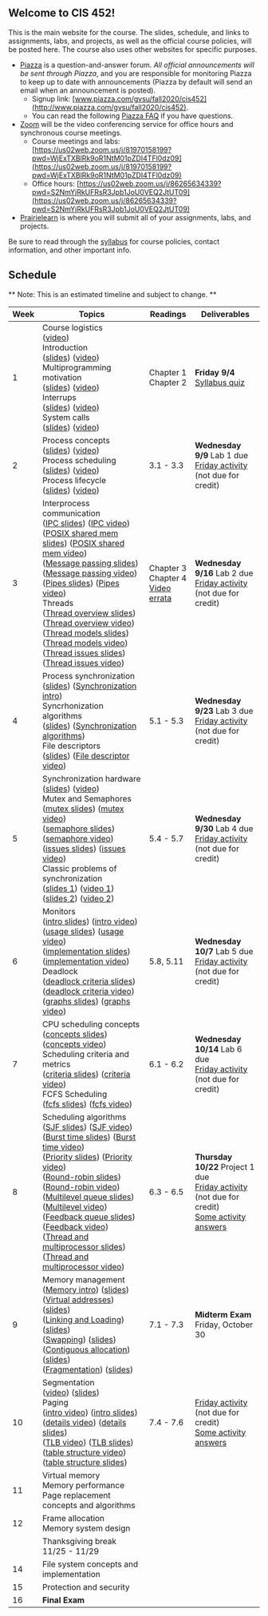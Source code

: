 ## Welcome to CIS 452!

This is the main website for the course.
The slides, schedule, and links to assignments, labs, and projects,
as well as the official course policies,
will be posted here.
The course also uses other websites for specific purposes.
* [Piazza](http://www.piazza.com) is a question-and-answer forum.
*All official announcements will be sent through Piazza*,
and you are responsible for monitoring Piazza to keep up to date with
announcements
(Piazza by default will send an email when an announcement is posted).
    * Signup link:
      [www.piazza.com/gvsu/fall2020/cis452](http://www.piazza.com/gvsu/fall2020/cis452).
    * You can read the following [Piazza FAQ](misc/piazza-faq.md) if you have
      questions.
* [Zoom](https://zoom.us) will be the video conferencing service for office
  hours and synchronous course meetings.
    * Course meetings and labs:
      [https://us02web.zoom.us/j/81970158199?pwd=WjExTXBlRk9oR1NtM01pZDI4TFl0dz09](https://us02web.zoom.us/j/81970158199?pwd=WjExTXBlRk9oR1NtM01pZDI4TFl0dz09)
    * Office hours:
      [https://us02web.zoom.us/j/86265634339?pwd=S2NmYjRkUFRsR3Jpb1JoU0VEQ2JtUT09](https://us02web.zoom.us/j/86265634339?pwd=S2NmYjRkUFRsR3Jpb1JoU0VEQ2JtUT09)
* [Prairielearn](https://prairielearn.engr.illinois.edu/pl/) is where you will
submit all of your assignments, labs, and projects.

Be sure to read through the [syllabus](syllabus.md) for course policies,
contact information, and other important info.

## Schedule

** Note: This is an estimated timeline and subject to change. **

| Week | Topics | Readings | Deliverables |
| ---- | ------ | -------- | ------------ |
|  1   | Course logistics <br>([video](https://drive.google.com/file/d/1t8NlwTP_hG1-gAitlwxBt21yqEguhdeE/view?usp=sharing))<br> Introduction <br>([slides](slides/what-is-os.pdf)) ([video](https://drive.google.com/file/d/1R9mOxVVKTCPM7uqQxqZFgtGq6s42eIQO/view?usp=sharing))<br> Multiprogramming motivation <br>([slides](slides/multiprogramming-basic.pdf)) ([video](https://drive.google.com/file/d/18XZ6-sYRGEftKa28TzYC8zSWro9-yS1H/view?usp=sharing))<br> Interrups <br>([slides](slides/interrupts.pdf)) ([video](https://drive.google.com/file/d/173gheGXEwumtcoRcz05E6jG10zSa-ISP/view?usp=sharing))<br> System calls <br>([slides](slides/system-calls.pdf)) ([video](https://drive.google.com/file/d/11Nhafd3IiNtUlDCN0Gj_TRG1ZQm1TxpV/view?usp=sharing)) | Chapter 1<br> Chapter 2 | **Friday 9/4** [Syllabus quiz](https://prairielearn.engr.illinois.edu/pl/) |
|  2   | Process concepts <br>([slides](slides/process-intro.pdf)) ([video](https://drive.google.com/file/d/1n3ilpQX8KyHDUtj87oX6cbP1IOJXr7bM/view?usp=sharing))<br> Process scheduling <br>([slides](slides/process-scheduling.pdf)) ([video](https://drive.google.com/file/d/1WYDnm95IEsfCfJ2kWcPE7scQuXizDVE9/view?usp=sharing))<br> Process lifecycle <br>([slides](slides/process-lifecycle.pdf)) ([video](https://drive.google.com/file/d/1tbuBorFMtNWtmOQeK16B1uJYTYGA-m5E/view?usp=sharing)) | 3.1 - 3.3 | **Wednesday 9/9** Lab 1 due<br> [Friday activity](activities/week-02-processes.md) (not due for credit) |
|  3   | Interprocess communication<br> ([IPC slides](slides/process-ipc.pdf)) ([IPC video](https://drive.google.com/file/d/1kCh0E5OL0bzsyNf-tJ2b0T-b6pefcgiW/view?usp=sharing)) <br>([POSIX shared mem slides](slides/process-shm-posix.pdf)) ([POSIX shared mem video](https://drive.google.com/file/d/1UJgfiO-1bPmN0R957kgd826nRffuzSTI/view?usp=sharing)) <br>([Message passing slides](slides/process-message.pdf)) ([Message passing video](https://drive.google.com/file/d/1SAjg6wOCz3pDTArkJRr-5BThE0BvgOfQ/view?usp=sharing)) <br>([Pipes slides](slides/process-pipes.pdf)) ([Pipes video](https://drive.google.com/file/d/1kgkfqmPMQwbrNShlMj08Zp8B-_ZZJ-7w/view?usp=sharing)) <br> Threads <br>([Thread overview slides](slides/thread-overview.pdf)) ([Thread overview video](https://drive.google.com/file/d/1Bw4N-N9reZm5dVCAGQXUJt9CKyWoonNN/view?usp=sharing)) <br>([Thread models slides](slides/thread-models.pdf)) ([Thread models video](https://drive.google.com/file/d/1e2McBk8x9BFVd2JELAEfStVPyYIovnPS/view?usp=sharing)) <br>([Thread issues slides](slides/thread-issues.pdf)) ([Thread issues video](https://drive.google.com/file/d/10_FU4IGDHknFeLEHF8X_iD59Gm3jzFEQ/view?usp=sharing)) | Chapter 3<br> Chapter 4<br> [Video errata](misc/errata-ipc.md) | **Wednesday 9/16** Lab 2 due<br> [Friday activity](activities/week-03-ipc.md) (not due for credit) |
|  4   | Process synchronization <br>([slides](slides/parallel-intro.pdf)) ([Synchronization intro](https://drive.google.com/file/d/1aWbPVoawujS2awtlIoS_bu4Dug6XQLy0/view?usp=sharing)) <br> Syncrhonization algorithms <br>([slides](slides/parallel-critical-section.pdf)) ([Synchronization algorithms](https://drive.google.com/file/d/1LhIMqdujkAiFuKegGND-1ltA3U5R0svl/view?usp=sharing))<br> File descriptors <br> ([slides](slides/file-descriptors.pdf)) ([File descriptor video](https://drive.google.com/file/d/1b7xdFDowZUFI5tnhgpW5C_24XYfYMin8/view?usp=sharing)) | 5.1 - 5.3 | **Wednesday 9/23** Lab 3 due<br> [Friday activity](activities/week-04-threads.md) (not due for credit) |
|  5   | Synchronization hardware <br>([slides](slides/sync-hardware.pdf)) ([video](https://drive.google.com/file/d/1g0XJ3pv6zoKa3Sn06idw3irdSDj7DYX8/view?usp=sharing)) <br> Mutex and Semaphores <br>([mutex slides](slides/sync-mutex.pdf)) ([mutex video](https://drive.google.com/file/d/19S_o5uhz9J-MKFVC32FhHzsg3peb7OFX/view?usp=sharing)) <br>([semaphore slides](slides/sync-semaphore.pdf)) ([semaphore video](https://drive.google.com/file/d/1tV0t2zItgIM5Zi4jZscnET5sYfWD8w7I/view?usp=sharing)) <br>([issues slides](slides/sync-issues.pdf)) ([issues video](https://drive.google.com/file/d/1crE7PdCYtMypb39DXv4WmWVjgvvLKa_X/view?usp=sharing)) <br> Classic problems of synchronization <br>([slides 1](slides/sync-classic.pdf)) ([video 1](https://drive.google.com/file/d/1qT1hJs_m2DVNj0NCnH1qDYAN70MyUa6q/view?usp=sharing)) <br>([slides 2](slides/sync-philosophers.pdf)) ([video 2](https://drive.google.com/file/d/19PtihgvsLgzl2zUDw9JSaOdpbJWg3ZAq/view?usp=sharing)) | 5.4 - 5.7 | **Wednesday 9/30** Lab 4 due<br> [Friday activity](activities/week-05-synchronization.md) (not due for credit) |
|  6   | Monitors <br>([intro slides](slides/sync-monitor-intro.pdf)) ([intro video](https://drive.google.com/file/d/16p3KPWMxOjjcxitI3krIeQ1Q_SzJ7-GJ/view?usp=sharing)) <br>([usage slides](slides/sync-monitor-philosophers.pdf)) ([usage video](https://drive.google.com/file/d/1r_CE8lQqJvD6NjRiu-opxd3NkudukZf1/view?usp=sharing)) <br>([implementation slides](slides/sync-monitor-implementation.pdf)) ([implementation video](https://drive.google.com/file/d/1J85TZO2lWbvx8Td7znXMpTDutgUX-JLp/view?usp=sharing)) <br> Deadlock <br>([deadlock criteria slides](slides/sync-deadlock-intro.pdf)) ([deadlock criteria video](https://drive.google.com/file/d/1EcH7-ZIcuUWR7cBwAsLucRq-g9agQri-/view?usp=sharing)) <br>([graphs slides](slides/sync-deadlock-graph.pdf)) ([graphs video](https://drive.google.com/file/d/14LEIj4VEvIZ9WplGnFIacK27NUdZpX9R/view?usp=sharing)) | 5.8, 5.11 | **Wednesday 10/7** Lab 5 due<br> [Friday activity](activities/week-06-monitors.md) (not due for credit) |
|  7   | CPU scheduling concepts<br> ([concepts slides](slides/scheduling-concepts.pdf)) ([concepts video](https://drive.google.com/file/d/1X5mier4bzHf960X8A5cR0VXnQevjBaIy/view?usp=sharing))<br> Scheduling criteria and metrics<br> ([criteria slides](slides/scheduling-criteria.pdf)) ([criteria video](https://drive.google.com/file/d/1ExZv2xl6E4dSWWU5zYlT9GClYW0IWnHD/view?usp=sharing)) <br> FCFS Scheduling<br> ([fcfs slides](slides/scheduling-fcfs.pdf)) ([fcfs video](https://drive.google.com/file/d/1pMk3BTlAY7OcwGKV7IKmoyZxvBlUiMKw/view?usp=sharing)) | 6.1 - 6.2 | **Wednesday 10/14** Lab 6 due<br> [Friday activity](activities/week-07-scheduling.md) (not due for credit) |
|  8   | Scheduling algorithms<br> ([SJF slides](slides/scheduling-sjf.pdf)) ([SJF video](https://drive.google.com/file/d/1IDv3MMHlB0HYV7jpXZN58vVEgvIe3DsZ/view?usp=sharing))<br> ([Burst time slides](slides/scheduling-bursts.pdf)) ([Burst time video](https://drive.google.com/file/d/1tXDcyA37V3c2vHVwq6567gE2xV48vqC9/view?usp=sharing))<br> ([Priority slides](slides/scheduling-priority.pdf)) ([Priority video](https://drive.google.com/file/d/1H8nPfEIBU3Us8Bywwad9EFCxBgDmY6Wj/view?usp=sharing))<br> ([Round-robin slides](slides/scheduling-rr.pdf)) ([Round-robin video](https://drive.google.com/file/d/15XC2N8jHRCSvRY9SdfDkRVl5za2JwYuR/view?usp=sharing))<br> ([Multilevel queue slides](slides/scheduling-multilevel.pdf)) ([Multilevel video](https://drive.google.com/file/d/14fYsFmYcRCy0uufRWrh9mMKhsyidMdsY/view?usp=sharing))<br> ([Feedback queue slides](slides/scheduling-feedback.pdf)) ([Feedback video](https://drive.google.com/file/d/1eqDsOLIuz73zqVt2O2ObzofbkUgdMR0q/view?usp=sharing))<br> ([Thread and multiprocessor slides](slides/scheduling-threads.pdf)) ([Thread and multiprocessor video](https://drive.google.com/file/d/13lJ9VVV5YIS58rcNt20ap3gU24qXfK7p/view?usp=sharing)) | 6.3 - 6.5 | **Thursday 10/22** Project 1 due<br> [Friday activity](activities/week-08-more-scheduling.md) (not due for credit)<br> [Some activity answers](activities/limited-answers/week-08-more-scheduling.md) |
|  9   | Memory management<br> ([Memory intro](https://drive.google.com/file/d/1R455TxZT6Dv7nb99WxdUeI8A9bi9Hmtt/view?usp=sharing)) ([slides](slides/memory-intro.pdf))<br> ([Virtual addresses](https://drive.google.com/file/d/1b9vMK8q2t6edOSroRcUsiHXZve6K-7HN/view?usp=sharing)) ([slides](slides/memory-addresses.pdf))<br> ([Linking and Loading](https://drive.google.com/file/d/1m18nXvnE1iflFSMe3MOVrEP_cGMidgif/view?usp=sharing)) ([slides](slides/memory-loading-linking.pdf))<br> ([Swapping](https://drive.google.com/file/d/1BShDuDLly13ELjr6dlWvJ3opkfhgMeCY/view?usp=sharing)) ([slides](slides/memory-swapping.pdf)) <br> ([Contiguous allocation](https://drive.google.com/file/d/16z_ldlUuDyv5iDEKQZOZtV8KkEZxsXp4/view?usp=sharing)) ([slides](slides/memory-contiguous.pdf))<br> ([Fragmentation](https://drive.google.com/file/d/1hxEp9NI4RQM5riE37hvj2tTmPyfKVYLm/view?usp=sharing)) ([slides](slides/memory-fragmentation.pdf))  | 7.1 - 7.3 | **Midterm Exam** Friday, October 30 |
|  10  | Segmentation<br>([video](https://drive.google.com/file/d/1qqfDSZghsmlCanYOlgF9qTS6Dalb_AIR/view?usp=sharing)) ([slides](slides/memory-segmentation.pdf))<br> Paging<br>([intro video](https://drive.google.com/file/d/1vwapmHhPPs92xNWThaCODrpaNxem9Qgv/view?usp=sharing)) ([intro slides](slides/paging-intro.pdf))<br>([details video](https://drive.google.com/file/d/1EDLmTewIPg6xN7_Ajy6ln5--KrzyTobK/view?usp=sharing)) ([details slides](slides/paging-details.pdf))<br>([TLB video](https://drive.google.com/file/d/1PodEYDIrLmkY497QcgV3bAoWqxUNFx9b/view?usp=sharing)) ([TLB slides](slides/paging-tlb.pdf))<br>([table structure video](https://drive.google.com/file/d/1KrTgJ3tfYmlngMxakN0NqZwG4CxY8YaL/view?usp=sharing)) ([table structure slides](slides/paging-table.pdf)) | 7.4 - 7.6 | [Friday activity](activities/week-10-memory.md) (not due for credit)<br> [Some activity answers](activities/limited-answers/week-10-memory.md) |
|  11  | Virtual memory<br> Memory performance<br> Page replacement concepts and algorithms | | |
|  12  | Frame allocation<br> Memory system design | | |
|      | Thanksgiving break 11/25 - 11/29 | | |
|  14  | File system concepts and implementation | | |
|  15  | Protection and security | | |
|  16  | **Final Exam** | | |
